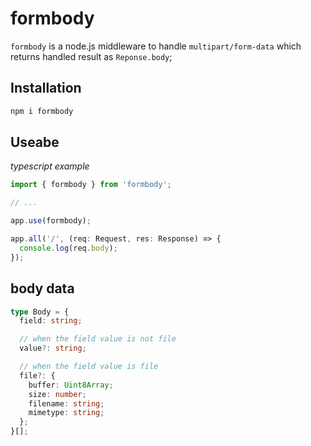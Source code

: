 # formbody

`formbody` is a node.js middleware to handle `multipart/form-data` which returns
handled result as `Reponse.body`;

## Installation

```bash
npm i formbody
```

## Useabe

_typescript example_

```typescript
import { formbody } from 'formbody';

// ...

app.use(formbody);

app.all('/', (req: Request, res: Response) => {
  console.log(req.body);
});
```

## body data

```typescript
type Body = {
  field: string;

  // when the field value is not file
  value?: string;

  // when the field value is file
  file?: {
    buffer: Uint8Array;
    size: number;
    filename: string;
    mimetype: string;
  };
}[];
```
